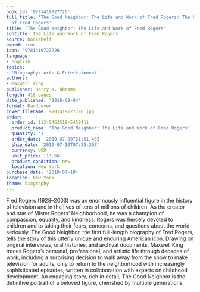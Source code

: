 ```yaml
---
book_id: '9781419727726'
full_title: 'The Good Neighbor: The Life and Work of Fred Rogers: The Life and Work
  of Fred Rogers'
title: 'The Good Neighbor: The Life and Work of Fred Rogers'
subtitle: The Life and Work of Fred Rogers
source: Bookshelf
owned: true
isbn: '9781419727726'
language:
- English
topics:
- 'Biography: Arts & Entertainment'
authors:
- Maxwell King
publisher: Harry N. Abrams
length: 416 pages
date_published: '2018-09-04'
format: Hardcover
cover_filename: 9781419727726.jpg
order:
  order_id: 113-0463519-5459411
  product_name: 'The Good Neighbor: The Life and Work of Fred Rogers'
  quantity: '1'
  order_date: '2019-07-09T21:51:40Z'
  ship_date: '2019-07-10T07:35:30Z'
  currency: USD
  unit_price: '13.66'
  product_condition: New
  location: New York
purchase_date: '2019-07-10'
location: New York
theme: biography
---
```

Fred Rogers (1928–2003) was an enormously influential figure in the history of television and in the lives of tens of millions of children. As the creator and star of Mister Rogers’ Neighborhood, he was a champion of compassion, equality, and kindness. Rogers was fiercely devoted to children and to taking their fears, concerns, and questions about the world seriously.
The Good Neighbor, the first full-length biography of Fred Rogers, tells the story of this utterly unique and enduring American icon. Drawing on original interviews, oral histories, and archival documents, Maxwell King traces Rogers’s personal, professional, and artistic life through decades of work, including a surprising decision to walk away from the show to make television for adults, only to return to the neighborhood with increasingly sophisticated episodes, written in collaboration with experts on childhood development. An engaging story, rich in detail, The Good Neighbor is the definitive portrait of a beloved figure, cherished by multiple generations.
